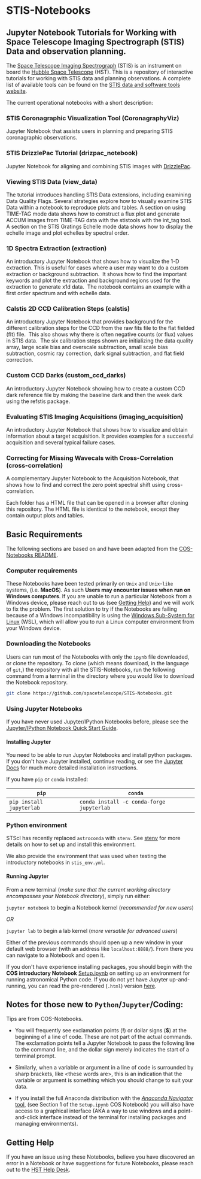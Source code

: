 # STIS-Notebooks

## Jupyter Notebook Tutorials for Working with Space Telescope Imaging Spectrograph (STIS) Data and observation planning.
The [Space Telescope Imaging Spectrograph](https://www.stsci.edu/hst/instrumentation/stis) (STIS) is an instrument on board the [Hubble Space Telescope](https://www.stsci.edu/hst/about) (HST). This is a repository of interactive tutorials for working with STIS data and planning observations.  A complete list of available tools can be found on the [STIS data and software tools website](https://www.stsci.edu/hst/instrumentation/stis/data-analysis-and-software-tools).

The current operational notebooks with a short description:

### STIS Coronagraphic Visualization Tool (CoronagraphyViz)
Jupyter Notebook that assists users in planning and preparing STIS coronagraphic observations.
### STIS DrizzlePac Tutorial (drizpac_notebook)
Jupyter Notebook for aligning and combining STIS images with [DrizzlePac](https://www.stsci.edu/scientific-community/software/drizzlepac.html). 
### Viewing STIS Data (view_data)
The tutorial introduces handling STIS Data extensions, including examining Data Quality Flags. Several strategies explore how to visually examine STIS Data within a notebook to reproduce plots and tables. A section on using TIME-TAG mode data shows how to construct a flux plot and generate ACCUM images from TIME-TAG data with the stistools with the int_tag tool. A section on the STIS Gratings Echelle mode data shows how to display the echelle image and plot echelles by spectral order.
### 1D Spectra Extraction (extraction)
An introductory Jupyter Notebook that shows how to visualize the 1-D extraction. This is useful for cases where a user may want to do a custom extraction or background subtraction.  It shows how to find the important keywords and plot the extraction and background regions used for the extraction to generate x1d data.  The notebook contains an example with a first order spectrum and with echelle data.
###  Calstis 2D CCD Calibration Steps (calstis)
An introductory Jupyter Notebook that provides background for the different calibration steps for the CCD from the raw fits file to the flat fielded (flt) file.  This also shows why there is often negative counts (or flux) values in STIS data.  The six calibration steps shown are initializing the data quality array, large scale bias and overscale subtraction, small scale bias subtraction, cosmic ray correction, dark signal subtraction, and flat field correction.
### Custom CCD Darks (custom_ccd_darks)
An introductory Jupyter Notebook showing how to create a custom CCD dark reference file by making the baseline dark and then the week dark using the refstis package.
### Evaluating STIS Imaging Acquisitions (imaging_acquisition)
An introductory Jupyter Notebook that shows how to visualize and obtain information about a target acquisition. It provides examples for a successful acquisition and several typical failure cases.
### Correcting for Missing Wavecals with Cross-Correlation (cross-correlation)
A complementary Jupyter Notebook to the Acquisition Notebook, that shows how to find and correct the zero point spectral shift using cross-correlation.


Each folder has a HTML file that can be opened in a browser after cloning this repository. The HTML file is identical to the notebook, except they contain output plots and tables.

## Basic Requirements
The following sections are based on and have been adapted from the [COS-Notebooks README](https://github.com/spacetelescope/notebooks/blob/master/notebooks/COS/README.md).

### Computer requirements
These Notebooks have been tested primarily on `Unix` and `Unix`-`like` systems, (i.e. **MacOS**). As such **Users may encounter issues when run on Windows computers**. If you are unable to run a particular Notebook from a Windows device, please reach out to us (see [Getting Help](#ch4)) and we will work to fix the problem. The first solution to try if the Notebooks are failing because of a Windows incompatibility is using the [Windows Sub-System for Linux](https://docs.microsoft.com/en-us/windows/wsl/) (WSL), which will allow you to run a Linux computer environment from your Windows device.


### Downloading the Notebooks

Users can run most of the Notebooks with only the `ipynb` file downloaded, or clone the repository. To clone (which means download, in the language of `git`,) the repository with all the STIS-Notebooks, run the following command from a terminal in the directory where you would like to download the Notebook repository. 

```bash
git clone https://github.com/spacetelescope/STIS-Notebooks.git
```

### Using Jupyter Notebooks
If you have never used Jupyter/IPython Notebooks before, please see the [Jupyter/IPython Notebook Quick Start Guide](https://jupyter-notebook-beginner-guide.readthedocs.io/en/latest/).

#### Installing Jupyter

You need to be able to run Jupyter Notebooks and install python packages. If you don't have Jupyter installed, continue reading, or see the [Jupyter Docs](https://jupyterlab.readthedocs.io/en/stable/getting_started/installation.html) for much more detailed installation instructions.

If you have `pip` or `conda` installed:


|`pip`|`conda`|
|-----|--------------------------------|
|`pip install jupyterlab`|`conda install -c conda-forge jupyterlab`|


### Python environment
STScI has recently replaced `astroconda` with `stenv`.  See [stenv](https://stenv.readthedocs.io/) for more details on how to set up and install this environment.

We also provide the environment that was used when testing the introductory notebooks in `stis_env.yml`.


#### Running Jupyter

From a new terminal (*make sure that the current working directory encompasses your Notebook directory*), simply run either:

`jupyter notebook` to begin a Notebook kernel (*recommended for new users*)

*OR*

`jupyter lab` to begin a lab kernel (*more versatile for advanced users*)

Either of the previous commands should open up a new window in your default web browser (with an address like `localhost:8888/`). From there you can navigate to a Notebook and open it.

If you don't have experience installing packages, you should begin with the **COS introductory Notebook** [Setup.ipynb](https://github.com/spacetelescope/notebooks/blob/master/notebooks/COS/Setup/Setup.ipynb) on setting up an environment for running astronomical Python code. If you do not yet have Jupyter up-and-running, you can read the pre-rendered (`.html`) version [here](https://spacetelescope.github.io/COS-Notebooks/Setup.html).

<a id=ch3></a>
## Notes for those new to `Python`/`Jupyter`/Coding:

Tips are from COS-Notebooks.
- You will frequently see exclamation points (**\!**) or dollar signs (**\$**) at the beginning of a line of code. These are not part of the actual commands. The exclamation points tell a Jupyter Notebook to pass the following line to the command line, and the dollar sign merely indicates the start of a terminal prompt. 
- Similarly, when a variable or argument in a line of code is surrounded by sharp brackets, like \<these words are\>, this is an indication that the variable or argument is something which you should change to suit your data.

- If you install the full Anaconda distribution with the [*Anaconda Navigator* tool](https://docs.anaconda.com/anaconda/navigator/), (see Section 1 of the `Setup.ipynb` COS Notebook) you will also have access to a graphical interface (AKA a way to use windows and a point-and-click interface instead of the terminal for installing packages and managing environments).
  
<a id = ch4></a>
## Getting Help

If you have an issue using these Notebooks, believe you have discovered an error in a Notebook or have suggestions for future Notebooks, please reach out to the [HST Help Desk](https://stsci.service-now.com/hst).
